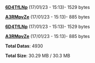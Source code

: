 [**6D4TfLNp**](/data/6D4TfLNp.txt) (17/01/23 - 15:13)- 1529 bytes

[**A3RMpvZe**](/data/A3RMpvZe.txt) (17/01/23 - 15:13)- 885 bytes

[**6D4TfLNp**](/data/6D4TfLNp.txt) (17/01/23 - 15:13)- 1529 bytes

[**A3RMpvZe**](/data/A3RMpvZe.txt) (17/01/23 - 15:13)- 885 bytes

**Total Datas**: 4930

**Total Size**: 30.29 MB / 30.3 MB